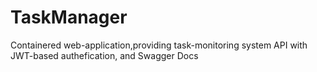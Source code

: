 # TaskManager
Containered web-application,providing task-monitoring system API with JWT-based authefication, and Swagger Docs
